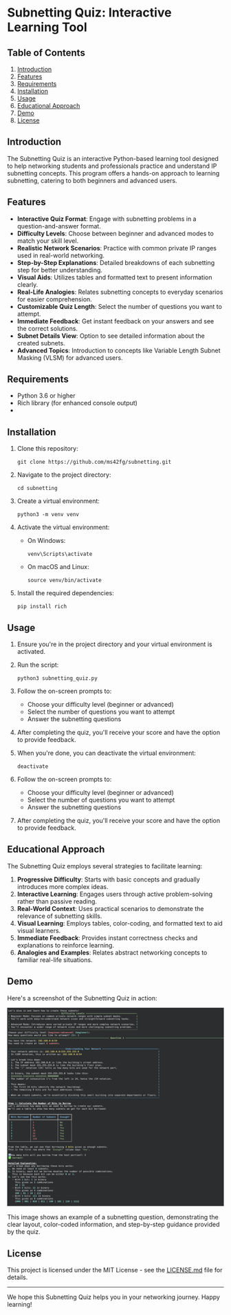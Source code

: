 # Subnetting Quiz: Interactive Learning Tool

## Table of Contents
1. [Introduction](#introduction)
2. [Features](#features)
3. [Requirements](#requirements)
4. [Installation](#installation)
5. [Usage](#usage)
6. [Educational Approach](#educational-approach)
7. [Demo](#demo)
8. [License](#license)

## Introduction

The Subnetting Quiz is an interactive Python-based learning tool designed to help networking students and professionals practice and understand IP subnetting concepts. This program offers a hands-on approach to learning subnetting, catering to both beginners and advanced users.

## Features

- **Interactive Quiz Format**: Engage with subnetting problems in a question-and-answer format.
- **Difficulty Levels**: Choose between beginner and advanced modes to match your skill level.
- **Realistic Network Scenarios**: Practice with common private IP ranges used in real-world networking.
- **Step-by-Step Explanations**: Detailed breakdowns of each subnetting step for better understanding.
- **Visual Aids**: Utilizes tables and formatted text to present information clearly.
- **Real-Life Analogies**: Relates subnetting concepts to everyday scenarios for easier comprehension.
- **Customizable Quiz Length**: Select the number of questions you want to attempt.
- **Immediate Feedback**: Get instant feedback on your answers and see the correct solutions.
- **Subnet Details View**: Option to see detailed information about the created subnets.
- **Advanced Topics**: Introduction to concepts like Variable Length Subnet Masking (VLSM) for advanced users.

## Requirements

- Python 3.6 or higher
- Rich library (for enhanced console output)
- 
## Installation

1. Clone this repository:
   ```
   git clone https://github.com/ms42fg/subnetting.git
   ```

2. Navigate to the project directory:
   ```
   cd subnetting
   ```

3. Create a virtual environment:
   ```
   python3 -m venv venv
   ```

4. Activate the virtual environment:
   - On Windows:
     ```
     venv\Scripts\activate
     ```
   - On macOS and Linux:
     ```
     source venv/bin/activate
     ```

5. Install the required dependencies:
   ```
   pip install rich
   ```

## Usage

1. Ensure you're in the project directory and your virtual environment is activated.

2. Run the script:
   ```
   python3 subnetting_quiz.py
   ```

3. Follow the on-screen prompts to:
   - Choose your difficulty level (beginner or advanced)
   - Select the number of questions you want to attempt
   - Answer the subnetting questions

4. After completing the quiz, you'll receive your score and have the option to provide feedback.

5. When you're done, you can deactivate the virtual environment:
   ```
   deactivate
   ```

2. Follow the on-screen prompts to:
   - Choose your difficulty level (beginner or advanced)
   - Select the number of questions you want to attempt
   - Answer the subnetting questions

3. After completing the quiz, you'll receive your score and have the option to provide feedback.

## Educational Approach

The Subnetting Quiz employs several strategies to facilitate learning:

1. **Progressive Difficulty**: Starts with basic concepts and gradually introduces more complex ideas.
2. **Interactive Learning**: Engages users through active problem-solving rather than passive reading.
3. **Real-World Context**: Uses practical scenarios to demonstrate the relevance of subnetting skills.
4. **Visual Learning**: Employs tables, color-coding, and formatted text to aid visual learners.
5. **Immediate Feedback**: Provides instant correctness checks and explanations to reinforce learning.
6. **Analogies and Examples**: Relates abstract networking concepts to familiar real-life situations.

## Demo

Here's a screenshot of the Subnetting Quiz in action:

![Subnetting Quiz Demo](/data/demo.png)

This image shows an example of a subnetting question, demonstrating the clear layout, color-coded information, and step-by-step guidance provided by the quiz.

## License

This project is licensed under the MIT License - see the [LICENSE.md](LICENSE.md) file for details.

---

We hope this Subnetting Quiz helps you in your networking journey. Happy learning!
